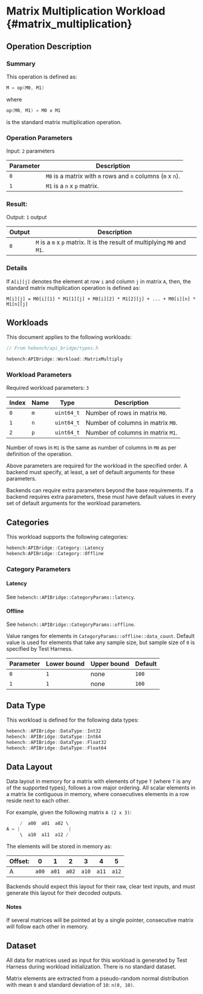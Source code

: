 Matrix Multiplication Workload {#matrix_multiplication}
========================

## Operation Description

### Summary
This operation is defined as:

```cpp
M = op(M0, M1)
```

where

```cpp
op(M0, M1) = M0 x M1
```

is the standard matrix multiplication operation.

### Operation Parameters

Input: `2` parameters

| Parameter | Description |
|-|-|
| `0` | `M0` is a matrix with `m` rows and `n` columns (`m` x `n`). |
| `1` | `M1` is a `n` x `p` matrix. |

### Result:

Output: `1` output

| Output | Description |
|-|-|
| `0` | `M` is a `m` x `p` matrix. It is the result of multiplying `M0` and `M1`. |

### Details

If `A[i][j]` denotes the element at row `i` and column `j` in matrix `A`, then, the standard matrix multiplication operation is defined as:

```
M[i][j] = M0[i][1] * M1[1][j] + M0[i][2] * M1[2][j] + ... + M0[i][n] * M1[n][j]
```

## Workloads

This document applies to the following workloads:

```cpp
// From hebench/api_bridge/types.h

hebench:APIBridge::Workload::MatrixMultiply
```

### Workload Parameters

Required workload parameters: `3`

| Index | Name | Type | Description |
|-|-|-|-|
| `0` | `m` | `uint64_t` | Number of rows in matrix `M0`. |
| `1` | `n` | `uint64_t` | Number of columns in matrix `M0`. |
| `2` | `p` | `uint64_t` | Number of columns in matrix `M1`. |

Number of rows in `M1` is the same as number of columns in `M0` as per definition of the operation.

Above parameters are required for the workload in the specified order. A backend must specify, at least, a set of default arguments for these parameters.

Backends can require extra parameters beyond the base requirements. If a backend requires extra parameters, these must have default values in every set of default arguments for the workload parameters.

## Categories
This workload supports the following categories:

```cpp
hebench:APIBridge::Category::Latency
hebench:APIBridge::Category::Offline
```

### Category Parameters
#### Latency
See `hebench::APIBridge::CategoryParams::latency`.

#### Offline

See `hebench::APIBridge::CategoryParams::offline`.

Value ranges for elements in `CategoryParams::offline::data_count`. Default value is used for elements that take any sample size, but sample size of `0` is specified by Test Harness.

| Parameter | Lower bound | Upper bound | Default |
|-|-|-|-|
| `0` | `1` | none |`100` | 
| `1` | `1` | none |`100` | 

## Data Type

This workload is defined for the following data types:

```cpp
hebench::APIBridge::DataType::Int32
hebench::APIBridge::DataType::Int64
hebench::APIBridge::DataType::Float32
hebench::APIBridge::DataType::Float64
```

## Data Layout
Data layout in memory for a matrix with elements of type `T` (where `T` is any of the supported types),  follows a row major ordering. All scalar elements in a matrix lie contiguous in memory, where consecutives elements in a row reside next to each other.

For example, given the following matrix `A (2 x 3)`:

```cpp
     /  a00  a01  a02 \
A = |                  |
     \  a10  a11  a12 /
```

The elements will be stored in memory as:

| Offset: | 0 | 1 | 2 | 3 | 4 | 5 |
|-|-|-|-|-|-|-|
|A| `a00`  | `a01`  | `a02`  | `a10` | `a11` | `a12`  |

Backends should expect this layout for their raw, clear text inputs, and must generate this layout for their decoded outputs.

#### Notes
If several matrices will be pointed at by a single pointer, consecutive matrix will follow each other in memory.

## Dataset
All data for matrices used as input for this workload is generated by Test Harness during workload initialization. There is no standard dataset.

Matrix elements are extracted from a pseudo-random normal distribution with mean `0` and standard deviation of `10`: `n(0, 10)`.